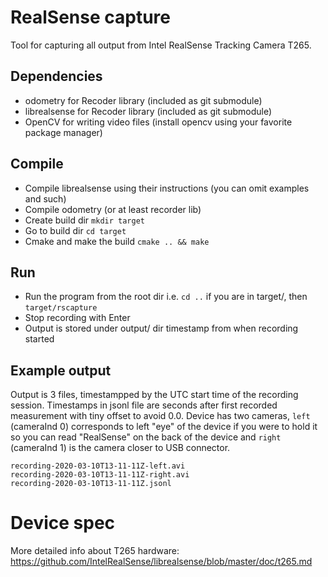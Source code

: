 # RealSense capture

Tool for capturing all output from Intel RealSense Tracking Camera T265.

## Dependencies

* odometry for Recoder library (included as git submodule)
* librealsense for Recoder library (included as git submodule)
* OpenCV for writing video files (install opencv using your favorite package manager)

## Compile

* Compile librealsense using their instructions (you can omit examples and such)
* Compile odometry (or at least recorder lib)
* Create build dir `mkdir target`
* Go to build dir `cd target`
* Cmake and make the build `cmake .. && make`

## Run

* Run the program from the root dir i.e. `cd ..` if you are in target/, then `target/rscapture`
* Stop recording with Enter
* Output is stored under output/ dir timestamp from when recording started

## Example output

Output is 3 files, timestampped by the UTC start time of the recording session. Timestamps in jsonl file are seconds after first recorded measurement with tiny offset to avoid 0.0. Device has two cameras, `left` (cameraInd 0) corresponds to left "eye" of the device if you were to hold it so you can read "RealSense" on the back of the device and `right` (cameraInd 1) is the camera closer to USB connector.

```
recording-2020-03-10T13-11-11Z-left.avi
recording-2020-03-10T13-11-11Z-right.avi
recording-2020-03-10T13-11-11Z.jsonl
```

# Device spec

More detailed info about T265 hardware: https://github.com/IntelRealSense/librealsense/blob/master/doc/t265.md